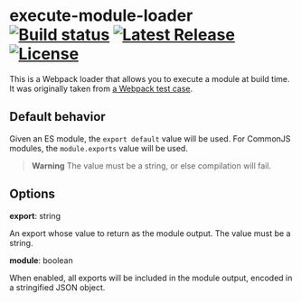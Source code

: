 # execute-module-loader <a href="https://github.com/nsaunders/execute-module-loader/actions/workflows/ci.yml"><img src="https://img.shields.io/github/actions/workflow/status/nsaunders/execute-module-loader/ci.yml?branch=master" alt="Build status"></a> <a href="https://www.npmjs.com/package/execute-module-loader"><img src="https://img.shields.io/npm/v/execute-module-loader.svg" alt="Latest Release"></a> <a href="https://github.com/nsaunders/execute-module-loader/blob/master/LICENSE"><img src="https://img.shields.io/github/license/nsaunders/execute-module-loader.svg" alt="License"></a>

This is a Webpack loader that allows you to execute a module at build time. It
was originally taken from
[a Webpack test case](https://github.com/webpack/webpack/tree/main/test/configCases/loader-import-module/css).

## Default behavior

Given an ES module, the `export default` value will be used. For CommonJS modules, the `module.exports` value will be used.

> **Warning**
> The value must be a string, or else compilation will fail.

## Options

**export**: string

An export whose value to return as the module output. The value must be a string.

**module**: boolean

When enabled, all exports will be included in the module output, encoded in a stringified JSON object.
